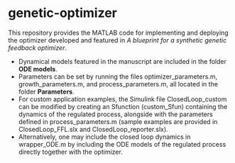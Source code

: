 # genetic-optimizer

This repository provides the MATLAB code for implementing and deploying the optimizer developed and featured in _A blueprint for a synthetic genetic feedback optimizer_. 
* Dynamical models featured in the manuscript are included in the folder **ODE models**. 
* Parameters can be set by running the files optimizer_parameters.m, growth_parameters.m, and process_parameters.m, all located in the folder **Parameters**. 
* For custom application examples, the Simulink file ClosedLoop_custom can be modified by creating an Sfunction (custom_Sfun) containing the dynamics of the regulated process, alongside with the parameters defined in process_parameters.m (sample examples are provided in ClosedLoop_FFL.slx and ClosedLoop_reporter.slx). 
* Alternatively, one may include the closed loop dynamics in wrapper_ODE.m by including the ODE models of the regulated process directly together with the optimizer.
